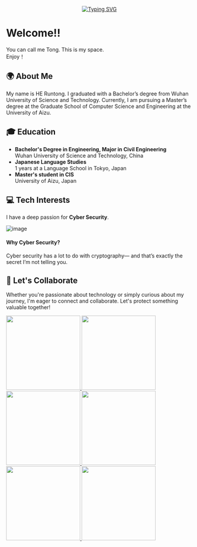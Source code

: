 <div align="center">
  
[![Typing SVG](https://readme-typing-svg.demolab.com?font=Caveat&size=30&pause=1000&color=FFFFFF&background=000000&center=true&vCenter=true&width=500&height=100&lines=%E4%BB%8A%E7%94%9F%E3%81%AE%E5%87%BA%E4%BC%9A%E3%81%84%E3%81%AF%E5%89%8D%E4%B8%96%E3%81%AE%E3%81%99%E3%82%8C%E9%81%95%E3%81%84;Konj%C5%8D+no+deai+wa+zense+no+surechigai)](https://git.io/typing-svg)

</div>

# Welcome!! 
You can call me Tong.
This is my space.  
Enjoy！

## 🌍 About Me
My name is HE Runtong. I graduated with a Bachelor’s degree from Wuhan University of Science and Technology. Currently, I am pursuing a Master’s degree at the Graduate School of Computer Science and Engineering at the University of Aizu.

## 🎓 Education
- **Bachelor's Degree in Engineering, Major in Civil Engineering**  
  Wuhan University of Science and Technology, China
- **Japanese Language Studies**  
  1 years at a Language School in Tokyo, Japan
- **Master's student in CIS**  
  University of Aizu, Japan

## 💻 Tech Interests
I have a deep passion for **Cyber Security**. 

![image](https://github.com/user-attachments/assets/e417ea75-d777-479f-908f-f3c650747c3b)  
#### Why Cyber Security?
Cyber security has a lot to do with cryptography— and that’s exactly the secret I’m not telling you.

## 🤝 Let's Collaborate
Whether you're passionate about technology or simply curious about my journey, I'm eager to connect and collaborate. Let's protect something valuable together!

<a href="https://git.io/streak-stats#gh-dark-mode-only">
  <img height=200 src="https://streak-stats.demolab.com?user=Runturn&theme=whatsapp-dark2&card_width=810#gh-dark-mode-only" />
</a>
<a href="https://git.io/streak-stats#gh-light-mode-only">
  <img height=200 src="https://streak-stats.demolab.com?user=Runturn&theme=whatsapp-light2&card_width=810#gh-light-mode-only" />
</a>


<a href="https://github.com/anuraghazra/github-readme-stats#gh-dark-mode-only">
  <img height=200 src="https://github-readme-stats.vercel.app/api?username=Runturn&show_icons=true&theme=gotham#gh-dark-mode-only" />
</a>
<a href="https://github.com/anuraghazra/github-readme-stats#gh-dark-mode-only">
  <img height=200 src="https://github-readme-stats.vercel.app/api/top-langs/?username=Runturn&layout=compact&langs_count=8&hide=jupyter%20notebook&card_width=330&theme=gotham#gh-dark-mode-only" />
</a>
<a href="https://github.com/anuraghazra/github-readme-stats#gh-light-mode-only">
  <img height=200 src="https://github-readme-stats.vercel.app/api?username=Runturn&show_icons=true&theme=catppuccin_latte#gh-light-mode-only" />
</a>
<a href="https://github.com/anuraghazra/github-readme-stats#gh-light-mode-only">
  <img height=200 src="https://github-readme-stats.vercel.app/api/top-langs/?username=Runturn&layout=compact&langs_count=8&hide=jupyter%20notebook&card_width=330&theme=catppuccin_latte#gh-light-mode-only" />
</a>
